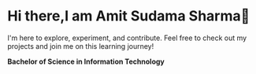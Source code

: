 # Hi there,I am Amit Sudama Sharma👋

I'm here to explore, experiment, and contribute. Feel free to check out my projects and join me on this learning journey!

**Bachelor of Science in Information Technology**

<!--
**asmamit1612/asmamit1612** is a ✨ _special_ ✨ repository because its `README.md` (this file) appears on your GitHub profile.

Here are some ideas to get you started:

- 🔭 I’m currently working on ...
- 🌱 I’m currently learning ...
- 👯 I’m looking to collaborate on ...
- 🤔 I’m looking for help with ...
- 💬 Ask me about ...
- 📫 How to reach me: ...
- 😄 Pronouns: ...
- ⚡ Fun fact: ...
-->
